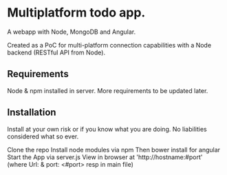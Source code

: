 # Multiplatform todo app.

A webapp with Node, MongoDB and Angular. 

Created as a PoC for multi-platform connection capabilities with a Node backend (RESTful API from Node).

## Requirements

Node & npm installed in server. More requirements to be updated later.

## Installation

Install at your own risk or if you know what you are doing. No liabilities considered what so ever. 

 Clone the repo
 Install node modules via npm Then bower install for angular
 Start the App via server.js
 View in browser at 'http://hostname:#port' (where Url: <hostname> & port: <#port> resp in main file)
